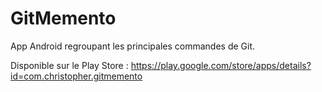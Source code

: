 # GitMemento
App Android regroupant les principales commandes de Git.

Disponible sur le Play Store : https://play.google.com/store/apps/details?id=com.christopher.gitmemento